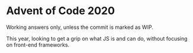 # Advent of Code 2020

Working answers only, unless the commit is marked as WIP.

This year, looking to get a grip on what JS is and can do, without focusing on front-end frameworks.
